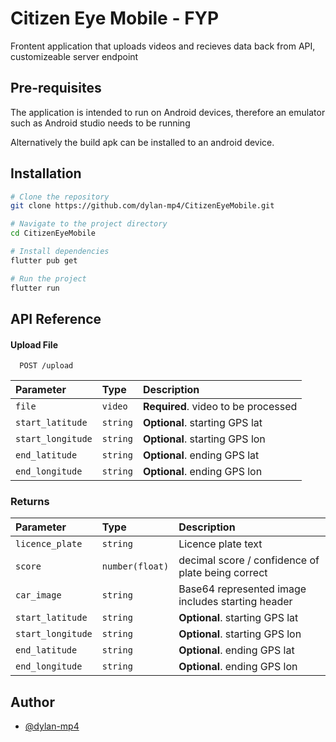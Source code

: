 # Citizen Eye Mobile - FYP

Frontent application that uploads videos and recieves data back from API, customizeable server endpoint

## Pre-requisites 
The application is intended to run on Android devices, therefore an emulator such as Android studio needs to be running

Alternatively the build apk can be installed to an android device.
## Installation

```bash
# Clone the repository
git clone https://github.com/dylan-mp4/CitizenEyeMobile.git

# Navigate to the project directory
cd CitizenEyeMobile

# Install dependencies
flutter pub get

# Run the project
flutter run
```
## API Reference

#### Upload File

```http
  POST /upload
```

| Parameter | Type     | Description                |
| :-------- | :------- | :------------------------- |
| `file` | `video` | **Required**. video to be processed |
| `start_latitude` | `string` | **Optional**. starting GPS lat |
| `start_longitude` | `string` | **Optional**. starting GPS lon |
| `end_latitude` | `string` | **Optional**. ending GPS lat |
| `end_longitude` | `string` | **Optional**. ending GPS lon |

### Returns
| Parameter | Type     | Description                |
| :-------- | :------- | :------------------------- |
| `licence_plate` | `string` | Licence plate text |
| `score` | `number(float)` | decimal score / confidence of plate being correct |
| `car_image` | `string` | Base64 represented image includes starting header |
| `start_latitude` | `string` | **Optional**. starting GPS lat |
| `start_longitude` | `string` | **Optional**. starting GPS lon |
| `end_latitude` | `string` | **Optional**. ending GPS lat |
| `end_longitude` | `string` | **Optional**. ending GPS lon |


## Author
- [@dylan-mp4](https://github.com/dylan-mp4)
